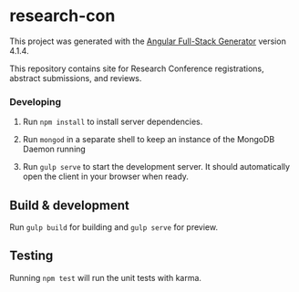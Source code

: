 # research-con

This project was generated with the [Angular Full-Stack Generator](https://github.com/DaftMonk/generator-angular-fullstack) version 4.1.4.

This repository contains site for Research Conference registrations, abstract submissions, and reviews.

### Developing

1. Run `npm install` to install server dependencies.

2. Run `mongod` in a separate shell to keep an instance of the MongoDB Daemon running

3. Run `gulp serve` to start the development server. It should automatically open the client in your browser when ready.

## Build & development

Run `gulp build` for building and `gulp serve` for preview.

## Testing

Running `npm test` will run the unit tests with karma.